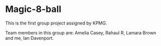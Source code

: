 # Magic-8-ball

This is the first group project assigned by KPMG.

Team members in this group are: Amelia Casey, Rahaul R, Lamara Brown and me, Ian Davenport.

